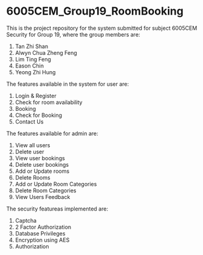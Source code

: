 # 6005CEM_Group19_RoomBooking

This is the project repository for the system submitted for subject 6005CEM Security for Group 19, where the group members are:
1. Tan Zhi Shan
2. Alwyn Chua Zheng Feng
3. Lim Ting Feng
4. Eason Chin
5. Yeong Zhi Hung

The features available in the system for user are:
1. Login & Register
2. Check for room availability
3. Booking
4. Check for Booking
5. Contact Us

The features available for admin are:
1. View all users
2. Delete user
3. View user bookings
4. Delete user bookings
5. Add or Update rooms
6. Delete Rooms
7. Add or Update Room Categories
8. Delete Room Categories
9. View Users Feedback

The security featureas implemented are:
1. Captcha
2. 2 Factor Authorization
3. Database Privileges
4. Encryption using AES
5. Authorization
